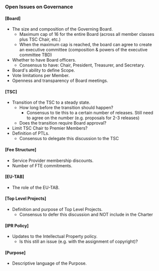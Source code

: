 
### Open Issues on Governance

#### \[Board\]
- The size and composition of the Governing Board.
	- Maximum cap of 16 for the entire Board (across all member classes plus TSC Chair, etc.) 
	- When the maximum cap is reached, the board can agree to create an executive committee (composition & powers of the executive committee TBD)
- Whether to have Board officers.
	- Consensus to have: Chair, President, Treasurer, and  Secretary. 
- Board's ability to define Scope.
- Vote limitations per Member.
- Openness and transparency of Board meetings.

#### \[TSC\]
- Transition of the TSC to a steady state.
	- How long before the transition should happen?
		- Consensus to tie this to a certain number of releases.  Still need to agree on the number (e.g. proposals for 2-3 releases)
	- Does the transition require Board approval?
- Limit TSC Chair to Premier Members?
- Definition of PTLs.
	- Consensus to delegate this discussion to the TSC
 

#### \[Fee Structure\]
- Service Provider membership discounts.
- Number of FTE commitments.

#### \[EU-TAB\]
- The role of the EU-TAB.

#### \[Top Level Projects\]
- Definition and purpose of Top Level Projects.
	- Consensus to defer this discussion and NOT include in the Charter

#### \[IPR Policy\]
- Updates to the Intellectual Property policy.
	- Is this still an issue (e.g. with the assignment of copyright)?

#### \[Purpose\]
- Descriptive language of the Purpose.

